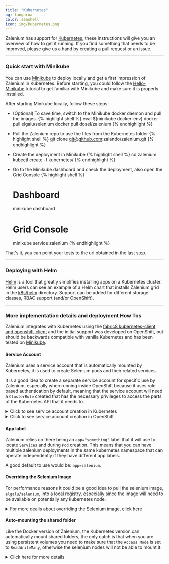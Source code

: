 ```yaml
---
title: "Kubernetes" 
bg: tangaroa
color: seashell
icon: img/kubernetes.png
---
```


Zalenium has support for [Kubernetes](https://kubernetes.io/), these instructions will give you an
overview of how to get it running. If you find something that needs to be improved, please give us a hand by creating
a pull request or an issue.

***

### Quick start with Minikube

You can use [Minikube](https://kubernetes.io/docs/getting-started-guides/minikube/) to deploy locally and get a first 
impression of Zalenium in Kubernetes. Before starting, you could follow the
[Hello-Minikube](https://kubernetes.io/docs/tutorials/stateless-application/hello-minikube/) tutorial to get familiar
with Minikube and make sure it is properly installed.

After starting Minikube locally, follow these steps:
* (Optional) To save time, switch to the Minikube docker daemon and pull the images.
{% highlight shell %}
    eval $(minikube docker-env)
    docker pull elgalu/selenium
    docker pull dosel/zalenium
{% endhighlight %}

* Pull the Zalenium repo to use the files from the Kubernetes folder
{% highlight shell %}
    git clone git@github.com:zalando/zalenium.git
{% endhighlight %}

* Create the deployment in Minikube
{% highlight shell %}
    cd zalenium
    kubectl create -f kubernetes/
{% endhighlight %}

* Go to the Minikube dashboard and check the deployment, also open the Grid Console
{% highlight shell %}
    # Dashboard
    minikube dashboard
    # Grid Console
    minikube service zalenium
{% endhighlight %}

That's it, you can point your tests to the url obtained in the last step.

***

### Deploying with Helm
[Helm](https://helm.sh) is a tool that greatly simplifies installing apps on a Kubernetes cluster.  Helm users can 
see an example of a Helm chart that installs Zalenium grid in the [k8s/helm](k8s/helm) 
directory.  Support can be added for different storage classes, RBAC support (and/or OpenShift).

***

### More implementation details and deployment How Tos

Zalenium integrates with Kubernetes using the
[fabric8 kubernetes-client and openshift-client](https://github.com/fabric8io/kubernetes-client/)
and the initial support was developed on OpenShift, but should be backwards compatible with vanilla Kubernetes and
has been tested on [Minikube](https://github.com/kubernetes/minikube). 

#### Service Account

Zalenium uses a service account that is automatically mounted by Kubernetes, it is used to create Selenium pods and 
their related services.

It is a good idea to create a separate service account for specific use by Zalenium, especially when running inside
OpenShift because it uses role based authentication by default, meaning that the service account will need a 
<code class="bg-light text-dark">ClusterRole</code> created that has the necessary privileges to access the parts of 
the Kubernetes API that it needs to.

<details>
    <summary>Click to see service account creation in Kubernetes</summary>

    <div class="container m-2 p-2">
        Create the Zalenium service account, this should be enough for Minikube.
{% highlight shell %}
    kubectl create sa zalenium
{% endhighlight %}
        
        Starting from Kubernetes 1.6, there is beta [RBAC support](http://blog.kubernetes.io/2017/04/rbac-support-in-kubernetes.html)
        (Role Based Access Control), it is possible that this may be similar to the built-in RBAC support in OpenShift.
        If you want to use RBAC support in Kubernetes, you could try adapting the OpenShift instructions below.
    </div>     
    
</details>

<details>
    <summary>Click to see service account creation in OpenShift</summary>

    <div class="container m-2 p-2">
        First up, create the [cluster role](https://github.com/zalando/zalenium/blob/master/docs/k8s/zalenium-role.json):
        
{% highlight shell %}
    oc create -f zalenium-role.json
{% endhighlight %}

        Then create the Zalenium service account:

{% highlight shell %}
    oc create sa zalenium
{% endhighlight %}

        Then allow the Zalenium service account to run as any user, as Zalenium presently needs to run as root, 
        which OpenShift doesn't allow by default.

{% highlight shell %}
    oc adm policy add-scc-to-user anyuid -z zalenium
{% endhighlight %}

        Next add the <code class="bg-light text-dark">zalenium-role</code> you just created to the Zalenium service 
        account.
{% highlight shell %}
    oc adm policy add-role-to-user zalenium-role -z zalenium
{% endhighlight %}
        
        In case you get a message similar to this one:
{% highlight shell %}
    Error from server (NotFound): role.authorization.openshift.io "exampleview" not found
{% endhighlight %}
        
        Check the namespace where you deployment is and add it to the previous command, e.g.:
    {% highlight shell %}
    # Check namespaces
    oc get namespace
    # Execute command
    Error from server (NotFound): role.authorization.openshift.io "exampleview" not found
    oc adm policy add-role-to-user zalenium-role -z zalenium --role-namespace='your_deployment_namespace'
    {% endhighlight %}
    </div>     
    
</details>


#### App label
Zalenium relies on there being an <code class="bg-light text-dark">app="something"</code> label that it will use to 
locate <code class="bg-light text-dark">Services</code> and during <code class="bg-light text-dark">Pod</code> creation.
This means that you can have multiple zalenium deployments in the same kubernetes namespace that can operate independently
if they have different app labels.

A good default to use would be: <code class="bg-light text-dark">app=zalenium</code>.

#### Overriding the Selenium Image
For performance reasons it could be a good idea to pull the selenium image, 
<code class="bg-light text-dark">elgalu/selenium</code>, into a local registry,
especially since the image will need to be available on potentially any kubernetes node.


<details>
    <summary>For more deails about overriding the Selenium image, click here</summary>

    <div class="container m-2 p-2">
        In Openshift there is a built in registry that can automatically pull the an image from an external registry
        (such as docker hub) 
        <a target="_blank" href="https://docs.openshift.com/container-platform/3.5/dev_guide/managing_images.html#importing-tag-and-image-metadata"><u>on a schedule</u></a>.
        <br>
        <br>    
        This command will automatically import <code class="bg-light text-dark">elgalu/selenium</code> into the OpenShift 
        registry at <code class="bg-light text-dark">delivery/selenium:latest</code> updating it on a schedule.
    
{% highlight shell %}
    oc tag docker.io/elgalu/selenium:latest delivery/selenium:latest --scheduled=true
{% endhighlight %}
    
        This would then be available at <code class="bg-light text-dark">172.23.192.79:5000/delivery/selenium:latest</code> 
        in the OpenShift registry for example.
        <br>
        <br>
        To use that image, specify 
        <code class="bg-light text-dark">--seleniumImageName 172.23.192.79:5000/delivery/selenium:latest</code> when 
        starting Zalenium.
    </div>        
</details>

#### Auto-mounting the shared folder
Like the Docker version of Zalenium, the Kubernetes version can automatically mount shared folders, the only catch is 
that when you are using persistent volumes you need to make sure that the <code class="bg-light text-dark">Access Mode</code> 
is set to <code class="bg-light text-dark">ReadWriteMany</code>, otherwise the selenium nodes will not be able to mount it.

<details>
    <summary>Click here for more details</summary>

    <div class="container m-2 p-2">
        So for example you could create a persistent volume with these contents:
    
{% highlight yaml %}
    apiVersion: v1
    kind: PersistentVolume
    metadata:
      name: zalenium-shared
    spec:
      accessModes:
        - ReadWriteMany
      capacity:
        storage: 5Gi
      hostPath:
        path: /data/zalenium-shared/
{% endhighlight %}
    
        And a claim like this:
        
{% highlight yaml %}
    kind: PersistentVolumeClaim
    apiVersion: v1
    metadata:
      name: zalenium-shared
    spec:
      accessModes:
        - ReadWriteMany
      resources:
        requests:
          storage: 5Gi
{% endhighlight %}

        Zalenium will scan the <code class="bg-light text-dark">volumeMounts</code> for the Zalenium container when 
        it starts up, if it finds mounted volumes it will copy the <code class="bg-light text-dark">volume mount</code> 
        information and the linked <code class="bg-light text-dark">volume</code> information when it creates a
        Selenium pod.

    </div>        
</details>
